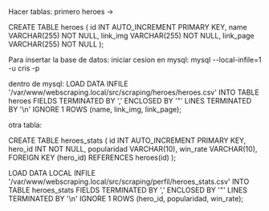 Hacer tablas:
primero heroes ->

CREATE TABLE heroes (
id INT AUTO_INCREMENT PRIMARY KEY,
name VARCHAR(255) NOT NULL,
link_img VARCHAR(255) NOT NULL,
link_page VARCHAR(255) NOT NULL
);

Para insertar la base de datos:
iniciar cesion en mysql:
mysql --local-infile=1 -u cris -p

dentro de mysql:
LOAD DATA INFILE '/var/www/webscraping.local/src/scraping/heroes/heroes.csv'
INTO TABLE heroes
FIELDS TERMINATED BY ','
ENCLOSED BY '"'
LINES TERMINATED BY '\n'
IGNORE 1 ROWS
(name, link_img, link_page);

otra tabla:

CREATE TABLE heroes_stats (
id INT AUTO_INCREMENT PRIMARY KEY,
hero_id INT NOT NULL,
popularidad VARCHAR(10),
win_rate VARCHAR(10),
FOREIGN KEY (hero_id) REFERENCES heroes(id)
);


LOAD DATA LOCAL INFILE '/var/www/webscraping.local/src/scraping/perfil/heroes_stats.csv'
INTO TABLE heroes_stats
FIELDS TERMINATED BY ',' 
ENCLOSED BY '"'
LINES TERMINATED BY '\n'
IGNORE 1 ROWS
(hero_id, popularidad, win_rate);